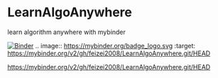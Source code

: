 # LearnAlgoAnywhere
learn algorithm anywhere with mybinder

[![Binder](https://mybinder.org/badge_logo.svg)](https://mybinder.org/v2/gh/feizei2008/LearnAlgoAnywhere.git/HEAD)
.. image:: https://mybinder.org/badge_logo.svg
 :target: https://mybinder.org/v2/gh/feizei2008/LearnAlgoAnywhere.git/HEAD
 
 
https://mybinder.org/v2/gh/feizei2008/LearnAlgoAnywhere.git/HEAD
